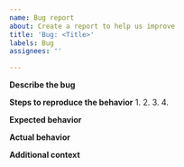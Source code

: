 ```yaml
---
name: Bug report
about: Create a report to help us improve
title: 'Bug: <Title>'
labels: Bug
assignees: ''

---
```


**Describe the bug**
<A clear and concise description of what the bug is>

**Steps to reproduce the behavior**
1. 
2. 
3. 
4. 

**Expected behavior**
<What was the expected>

**Actual behavior**
<Describe how it is wrong from expected behavior>

**Additional context**
<Add any other context about the problem here>
